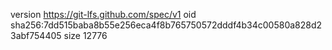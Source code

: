 version https://git-lfs.github.com/spec/v1
oid sha256:7dd515baba8b55e256eca4f8b765750572dddf4b34c00580a828d23abf754405
size 12776
